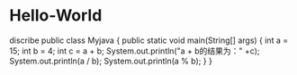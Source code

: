# Hello-World
discribe
public class Myjava {
    public static void main(String[] args) {
        int a = 15;
        int b = 4;
        int c = a + b;
        System.out.println("a + b的结果为：" +c);
        System.out.println(a / b);
        System.out.println(a % b);
    }
}
